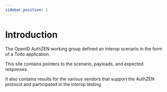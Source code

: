```yaml
---
sidebar_position: 1
---
```


# Introduction

The OpenID AuthZEN working group defined an interop scenario in the form of a Todo application.

This site contains pointers to the scenario, payloads, and expected responses.

It also contains results for the various vendors that support the AuthZEN protocol and participated in the interop testing.
